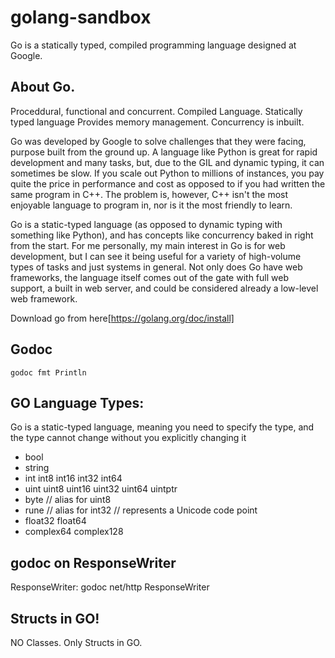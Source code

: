 # golang-sandbox


Go is a statically typed, compiled programming language designed at Google.


## About Go.
Proceddural, functional and concurrent.
Compiled Language.
Statically typed language
Provides memory management.
Concurrency is inbuilt.

Go was developed by Google to solve challenges that they were facing, purpose built from the ground up. A language like Python is great for rapid development and many tasks, but, due to the GIL and dynamic typing, it can sometimes be slow. If you scale out Python to millions of instances, you pay quite the price in performance and cost as opposed to if you had written the same program in C++. The problem is, however, C++ isn't the most enjoyable language to program in, nor is it the most friendly to learn.

Go is a static-typed language (as opposed to dynamic typing with something like Python), and has concepts like concurrency baked in right from the start. For me personally, my main interest in Go is for web development, but I can see it being useful for a variety of high-volume types of tasks and just systems in general. Not only does Go have web frameworks, the language itself comes out of the gate with full web support, a built in web server, and could be considered already a low-level web framework.


Download go from here[https://golang.org/doc/install]

## Godoc
```
godoc fmt Println
```
## GO Language Types:
Go is a static-typed language, meaning you need to specify the type, and the type cannot change without you explicitly changing it

- bool
- string
- int  int8  int16  int32  int64
- uint uint8 uint16 uint32 uint64 uintptr
- byte // alias for uint8
- rune // alias for int32
     // represents a Unicode code point
- float32 float64
- complex64 complex128


## godoc on ResponseWriter
ResponseWriter: godoc net/http ResponseWriter


## Structs in GO!

NO Classes. Only Structs in GO.